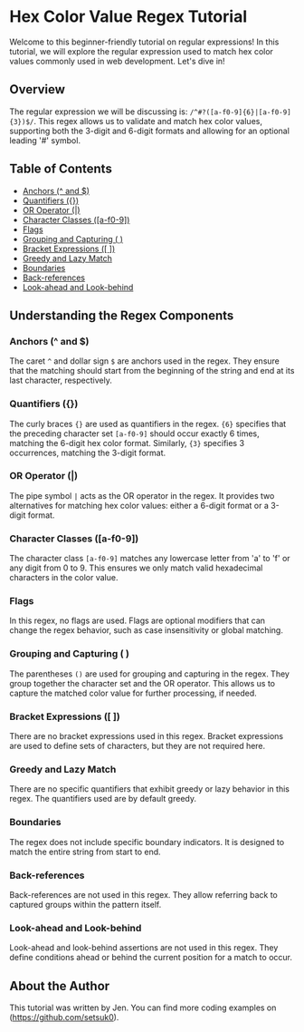 # Hex Color Value Regex Tutorial

Welcome to this beginner-friendly tutorial on regular expressions! In this tutorial, we will explore the regular expression used to match hex color values commonly used in web development. Let's dive in!

## Overview

The regular expression we will be discussing is: `/^#?([a-f0-9]{6}|[a-f0-9]{3})$/`. This regex allows us to validate and match hex color values, supporting both the 3-digit and 6-digit formats and allowing for an optional leading '#' symbol.

## Table of Contents

- [Anchors (^ and $)](#anchors)
- [Quantifiers ({})](#quantifiers)
- [OR Operator (|)](#or-operator)
- [Character Classes ([a-f0-9])](#character-classes)
- [Flags](#flags)
- [Grouping and Capturing ( )](#grouping-and-capturing)
- [Bracket Expressions ([ ])](#bracket-expressions)
- [Greedy and Lazy Match](#greedy-and-lazy-match)
- [Boundaries](#boundaries)
- [Back-references](#back-references)
- [Look-ahead and Look-behind](#look-ahead-and-look-behind)

## Understanding the Regex Components

### Anchors (^ and $)

The caret `^` and dollar sign `$` are anchors used in the regex. They ensure that the matching should start from the beginning of the string and end at its last character, respectively.

### Quantifiers ({})

The curly braces `{}` are used as quantifiers in the regex. `{6}` specifies that the preceding character set `[a-f0-9]` should occur exactly 6 times, matching the 6-digit hex color format. Similarly, `{3}` specifies 3 occurrences, matching the 3-digit format.

### OR Operator (|)

The pipe symbol `|` acts as the OR operator in the regex. It provides two alternatives for matching hex color values: either a 6-digit format or a 3-digit format.

### Character Classes ([a-f0-9])

The character class `[a-f0-9]` matches any lowercase letter from 'a' to 'f' or any digit from 0 to 9. This ensures we only match valid hexadecimal characters in the color value.

### Flags

In this regex, no flags are used. Flags are optional modifiers that can change the regex behavior, such as case insensitivity or global matching.

### Grouping and Capturing ( )

The parentheses `()` are used for grouping and capturing in the regex. They group together the character set and the OR operator. This allows us to capture the matched color value for further processing, if needed.

### Bracket Expressions ([ ])

There are no bracket expressions used in this regex. Bracket expressions are used to define sets of characters, but they are not required here.

### Greedy and Lazy Match

There are no specific quantifiers that exhibit greedy or lazy behavior in this regex. The quantifiers used are by default greedy.

### Boundaries

The regex does not include specific boundary indicators. It is designed to match the entire string from start to end.

### Back-references

Back-references are not used in this regex. They allow referring back to captured groups within the pattern itself.

### Look-ahead and Look-behind

Look-ahead and look-behind assertions are not used in this regex. They define conditions ahead or behind the current position for a match to occur.

## About the Author

This tutorial was written by Jen. You can find more coding examples on (https://github.com/setsuk0).
